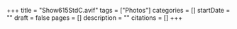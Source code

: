 +++
title = "Show615StdC.avif"
tags = ["Photos"]
categories = []
startDate = ""
draft = false
pages = []
description = ""
citations = []
+++
